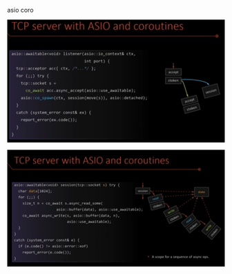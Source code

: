 asio coro

![asio coro](image-20250510151839082.png)

![image-20250510152040669](image-20250510152040669.png)